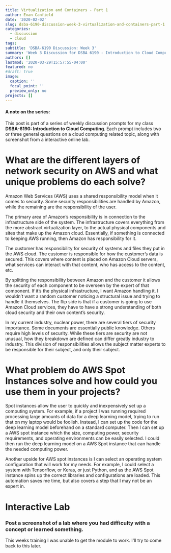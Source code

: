 ```yaml
---
title: Virtualization and Containers - Part 1
author: Evan Canfield
date: '2020-02-02'
slug: dsba-6190-discussion-week-3-virtualization-and-containers-part-1
categories:
  - discussion
  - cloud
tags:
subtitle: 'DSBA-6190 Discussion: Week 3'
summary: 'Week 3 Discussion for DSBA 6190 - Introduction to Cloud Computing'
authors: []
lastmod: '2020-03-29T15:57:55-04:00'
featured: no
#draft: true
image:
  caption: ''
  focal_point: ''
  preview_only: no
projects: []
---
```

#### A note on the series:
This post is part of a series of weekly discussion prompts for my class **DSBA-6190: Introduction to Cloud Computing**. Each prompt includes two or three general questions on a cloud computing related topic, along with screenshot from a interactive online lab. 

# What are the different layers of network security on AWS and what unique problems do each solve?
Amazon Web Services (AWS) uses a shared responsibility model when it comes to security. Some security responsibilities are handled by Amazon, while the remaining are the responsibility of the user.

The primary area of Amazon’s responsibility is in connection to the infrastructure side of the system. The infrastructure covers everything from the more abstract virtualization layer, to the actual physical components and sites that make up the Amazon cloud. Essentially, if something is connected to keeping AWS running, then Amazon has responsibility for it.

The customer has responsibility for security of systems and files they put in the AWS cloud. The customer is responsible for how the customer’s data is secured. This covers where content is placed on Amazon Cloud servers, what services can interact with that content, who has access to the content, etc.

By splitting the responsibility between Amazon and the customer it allows the security of each component to be overseen by the expert of that component. If it’s the physical 
infrastructure, I want Amazon handling it. I wouldn’t want a random customer noticing a structural issue and trying to handle it themselves. The flip side is that if a customer is going to use Amazon Cloud services, they have to have a strong understanding of both cloud security and their own content’s security. 

In my current industry, nuclear power,  there are several tiers of security importance. Some documents are essentially public knowledge. Others require high levels of security. While these tiers are security are not unusual, how they breakdown are defined can differ greatly industry to industry. This division of responsibilities allows the subject matter experts to be responsible for their subject, and only their subject.

# What problem do AWS Spot Instances solve and how could you use them in your projects?
Spot instances allow the user to quickly and inexpensively set up a computing system. For example, if a project I was running required processing large amounts of data for a deep learning model, trying to run that on my laptop would be foolish. Instead, I can set up the code for the deep learning model beforehand on a standard computer. Then I can set up a AWS spot instance which the size, computing power, security requirements, and operating environments can be easily selected. I could then run the deep learning model on a AWS Spot instance that can handle the needed computing power.

Another upside for AWS spot instances is I can select an operating system configuration that will work for my needs. For example, I could select a system with Tensorflow, or Keras, or just Python, and as the AWS Spot instance spins up the correct libraries and configurations are loaded. This automation saves me time, but also covers a step that I may not be an expert in. 

# Interactive Lab
### Post a screenshot of a lab where you had difficulty with a concept or learned something.
This weeks training I was unable to get the module to work. I'll try to come back to this later.

